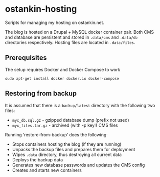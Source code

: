 # ostankin-hosting
Scripts for managing my hosting on ostankin.net.

The blog is hosted on a Drupal + MySQL docker container pair. Both CMS and database are persistent and stored in `.data/cms` and `.data/db` directories respectively. Hosting files are located in `.data/files`.

## Prerequisites

The setup requires Docker and Docker Compose to work
```
sudo apt-get install docker docker.io docker-compose
```

## Restoring from backup

It is assumed that there is a `backup/latest` directory with the following two files:
* `myx_db.sql.gz` - gzipped database dump (prefix not used)
* `myx_files.tar.gz` - archived (with -p key!) CMS files

Running 'restore-from-backup' does the following:
* Stops containers hosting the blog (if they are running)
* Unpacks the backup files and prepares them for deployment
* Wipes `.data` directory, thus destroying all current data
* Deploys the backup data
* Generates new database passwords and updates the CMS config
* Creates and starts new containers
